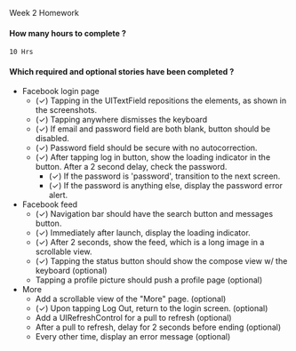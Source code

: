 

Week 2 Homework

#### How many hours to complete ?

    10 Hrs

#### Which required and optional stories have been completed ?

- Facebook login page
    - (✓) Tapping in the UITextField repositions the elements, as shown in the screenshots.
    - (✓) Tapping anywhere dismisses the keyboard
    - (✓) If email and password field are both blank, button should be disabled.
    - (✓) Password field should be secure with no autocorrection.
    - (✓) After tapping log in button, show the loading indicator in the button. After a 2 second delay, check the password.
        - (✓) If the password is 'password', transition to the next screen.
        - (✓) If the password is anything else, display the password error alert.
- Facebook feed
    - (✓) Navigation bar should have the search button and messages button.
    - (✓) Immediately after launch, display the loading indicator.
    - (✓) After 2 seconds, show the feed, which is a long image in a scrollable view.
    - (✓) Tapping the status button should show the compose view w/ the keyboard (optional)
    - Tapping a profile picture should push a profile page (optional)
- More
    - Add a scrollable view of the "More" page. (optional)
    - (✓) Upon tapping Log Out, return to the login screen. (optional)
    - Add a UIRefreshControl for a pull to refresh (optional)
    - After a pull to refresh, delay for 2 seconds before ending (optional)
    - Every other time, display an error message (optional)
